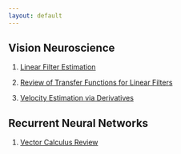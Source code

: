 ```yaml
---
layout: default
---
```


## Vision Neuroscience

1. [Linear Filter Estimation](/files/linear-filters.md)

2. [Review of Transfer Functions for Linear Filters](/files/transfer-functions.md)

3. [Velocity Estimation via Derivatives](/files/velocity-estimation.md)

## Recurrent Neural Networks

1. [Vector Calculus Review](/files/vector-calculus.md)
